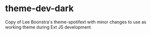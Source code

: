 # theme-dev-dark
Copy of Lee Boonstra's theme-spotifext with minor changes to use as working theme during Ext JS development
